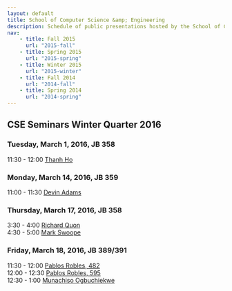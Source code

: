 ```yaml
---
layout: default
title: School of Computer Science &amp; Engineering
description: Schedule of public presentations hosted by the School of CSE.
nav:
    - title: Fall 2015
      url: "2015-fall"
    - title: Spring 2015
      url: "2015-spring"
    - title: Winter 2015
      url: "2015-winter"
    - title: Fall 2014
      url: "2014-fall"
    - title: Spring 2014
      url: "2014-spring"
---
```


## CSE Seminars __Winter Quarter 2016__

### Tuesday, March 1, 2016, JB 358

 11:30 - 12:00 [Thanh Ho](2016-winter/thanh-ho.pdf) <br>

### Monday, March 14, 2016, JB 359

 11:00 - 11:30 [Devin Adams](2016-winter/devin-adams.pdf) <br>

### Thursday, March 17, 2016, JB 358

  3:30 -  4:00 [Richard Quon](2016-winter/richard-quon.pdf) <br>
  4:30 -  5:00 [Mark Swoope](2016-winter/mark-swoope.pdf) <br>

### Friday, March 18, 2016, JB 389/391

 11:30 - 12:00 [Pablos Robles, 482](2016-winter/pablos-robles-482.pdf) <br>
 12:00 - 12:30 [Pablos Robles, 595](2016-winter/pablos-robles-595.pdf) <br>
 12:30 -  1:00 [Munachiso Ogbuchiekwe](2016-winter/munachiso-ogbuchiekwe.pdf) <br>

